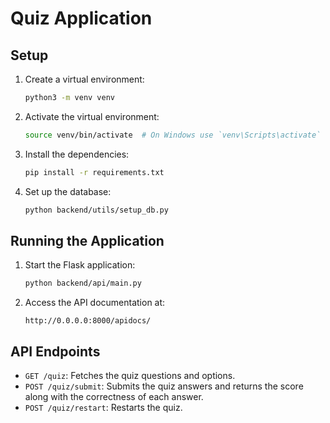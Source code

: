 # Quiz Application

## Setup

1. Create a virtual environment:
    ```bash
    python3 -m venv venv
    ```

2. Activate the virtual environment:
    ```bash
    source venv/bin/activate  # On Windows use `venv\Scripts\activate`
    ```

3. Install the dependencies:
    ```bash
    pip install -r requirements.txt
    ```

4. Set up the database:
    ```bash
    python backend/utils/setup_db.py
    ```

## Running the Application

1. Start the Flask application:
    ```bash
    python backend/api/main.py
    ```

2. Access the API documentation at:
    ```
    http://0.0.0.0:8000/apidocs/
    ```

## API Endpoints

- `GET /quiz`: Fetches the quiz questions and options.
- `POST /quiz/submit`: Submits the quiz answers and returns the score along with the correctness of each answer.
- `POST /quiz/restart`: Restarts the quiz.
